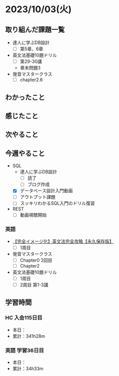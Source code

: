 # 2023/10/03(火)

## 取り組んだ課題一覧

- 達人に学ぶDB設計
  - [ ] 第5章、6章

- 英文法基礎10題ドリル
  - [ ] 第29-30講
  - 章末問題3
- 発音マスタークラス
  - [ ] chapter2.6

## わかったこと

## 感じたこと

## 次やること

## 今週やること

- SQL
  - 達人に学ぶDB設計
    - [ ] 読了
    - [ ] ブログ作成
  - [x] データベース設計入門動画
  - [ ] アウトプット課題
  - [ ] スッキリわかるSQL入門のドリル復習
- REST
  - [ ] 動画視聴開始

### 英語

- [【完全イメージ化】英文法完全攻略【永久保存版】](https://youtu.be/c1xbL9Ql4F0?si=f3kFSn2FOjloqZXc)
  - [ ] 1周目
- 発音マスタークラス
  - [ ] Chapter0 2回目
  - [ ] Chapter2
- 英文法基礎10題ドリル
  - [ ] 1周目
  - [ ] 2周目 第1-3講

## 学習時間

### HC 入会115日目

- 本日：
- 累計：341h28m

### 英語 学習36日目

- 本日：
- 累計：34h33m
